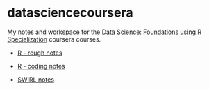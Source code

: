 # datasciencecoursera
My notes and workspace for the [Data Science: Foundations using R Specialization](https://www.coursera.org/specializations/data-science-foundations-r) coursera courses.

- [R - rough notes](./Scripts/R-notes.rmd)

- [R - coding notes](./Scripts/R-code-notes-sean.r)

- [SWIRL notes](./Scripts/swirl-notes.rmd)
